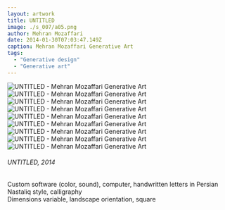 ```yaml
---
layout: artwork
title: UNTITLED
image: ./s_007/a05.png
author: Mehran Mozaffari
date: 2014-01-30T07:03:47.149Z
caption: Mehran Mozaffari Generative Art
tags: 
  - "Generative design"
  - "Generative art"
---
```


![UNTITLED - Mehran Mozaffari Generative Art](./s_007/a01.png)
![UNTITLED - Mehran Mozaffari Generative Art](./s_007/a02.png)
![UNTITLED - Mehran Mozaffari Generative Art](./s_007/a03.png)
![UNTITLED - Mehran Mozaffari Generative Art](./s_007/a04.png)
![UNTITLED - Mehran Mozaffari Generative Art](./s_007/a05.png) 
![UNTITLED - Mehran Mozaffari Generative Art](./s_007/a06.png)
![UNTITLED - Mehran Mozaffari Generative Art](./s_007/a07.png)
![UNTITLED - Mehran Mozaffari Generative Art](./s_007/a08.png)
![UNTITLED - Mehran Mozaffari Generative Art](./s_007/a09.png)



###### UNTITLED, 2014
Custom software (color, sound), computer, handwritten letters in Persian Nastaliq style, calligraphy <br>
Dimensions variable, landscape orientation, square